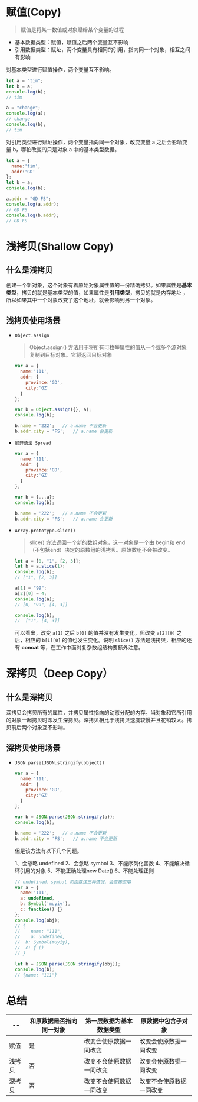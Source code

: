 <!--
 * @Author: tim
 * @Date: 2020-05-26 17:26:47
 * @LastEditors: tim
 * @LastEditTime: 2020-05-26 18:13:43
 * @Description: 
--> 

# 赋值(Copy)
> 赋值是将某一数值或对象赋给某个变量的过程

* 基本数据类型：赋值，赋值之后两个变量互不影响
* 引用数据类型：赋址，两个变量具有相同的引用，指向同一个对象，相互之间有影响

对基本类型进行赋值操作，两个变量互不影响。

``` js
let a = "tim";
let b = a;
console.log(b);
// tim

a = "change";
console.log(a);
// change
console.log(b);
// tim
```

对引用类型进行赋址操作，两个变量指向同一个对象，改变变量 a 之后会影响变量 b，哪怕改变的只是对象 a 中的基本类型数据。

``` js
let a = {
  name:'tim',
  addr:'GD'
};
let b = a;
console.log(b);

a.addr = "GD FS";
console.log(a.addr);
// GD FS
console.log(b.addr);
// GD FS
```

# 浅拷贝(Shallow Copy)

## 什么是浅拷贝
创建一个新对象，这个对象有着原始对象属性值的一份精确拷贝。如果属性是**基本类型**，拷贝的就是基本类型的值，如果属性是**引用类型**，拷贝的就是内存地址 ，所以如果其中一个对象改变了这个地址，就会影响到另一个对象。

## 浅拷贝使用场景

* `Object.assign`
  > Object.assign() 方法用于将所有可枚举属性的值从一个或多个源对象复制到目标对象。它将返回目标对象
  
  ``` js
  var a = {
    name:'111',
    addr: {
      province:'GD',
      city:'GZ'
    }
  };

  var b = Object.assign({}, a);
  console.log(b);

  b.name = '222';   // a.name 不会更新
  b.addr.city = 'FS';   // a.name 会更新
  ```

* `展开语法 Spread`
  ``` js
  var a = {
    name:'111',
    addr: {
      province:'GD',
      city:'GZ'
    }
  };

  var b = {...a};
  console.log(b);

  b.name = '222';   // a.name 不会更新
  b.addr.city = 'FS';   // a.name 会更新
  ```
  
* `Array.prototype.slice()`
  > slice() 方法返回一个新的数组对象，这一对象是一个由 begin和 end（不包括end）决定的原数组的浅拷贝。原始数组不会被改变。

  ``` js
  let a = [0, "1", [2, 3]];
  let b = a.slice(1);
  console.log(b);
  // ["1", [2, 3]]

  a[1] = "99";
  a[2][0] = 4;
  console.log(a);
  // [0, "99", [4, 3]]

  console.log(b);
  //  ["1", [4, 3]]
  ```
  
  可以看出，改变 `a[1]` 之后 `b[0]` 的值并没有发生变化，但改变 `a[2][0]` 之后，相应的 `b[1][0]` 的值也发生变化。说明 `slice()` 方法是浅拷贝，相应的还有 **concat** 等，在工作中面对复杂数组结构要额外注意。

# 深拷贝（Deep Copy）  

## 什么是深拷贝
深拷贝会拷贝所有的属性，并拷贝属性指向的动态分配的内存。当对象和它所引用的对象一起拷贝时即发生深拷贝。深拷贝相比于浅拷贝速度较慢并且花销较大。拷贝前后两个对象互不影响。

## 深拷贝使用场景

* `JSON.parse(JSON.stringify(object))`
  
  ``` js
  var a = {
    name:'111',
    addr: {
      province:'GD',
      city:'GZ'
    }
  };

  var b = JSON.parse(JSON.stringify(a));
  console.log(b);

  b.name = '222';   // a.name 不会更新
  b.addr.city = 'FS';   // a.name 不会更新
  ```

  但是该方法有以下几个问题。

  1、会忽略 undefined
  2、会忽略 symbol
  3、不能序列化函数
  4、不能解决循环引用的对象
  5、不能正确处理new Date()
  6、不能处理正则

  ``` js
  // undefined、symbol 和函数这三种情况，会直接忽略
  var a = {
    name:'111',
    a: undefined,
    b: Symbol('muyiy'),
    c: function() {}
  };
  console.log(obj);
  // {
  // 	name: "111", 
  // 	a: undefined, 
  //  b: Symbol(muyiy), 
  //  c: ƒ ()
  // }

  let b = JSON.parse(JSON.stringify(obj));
  console.log(b);
  // {name: "111"}
  ```

# 总结
| -- | 和原数据是否指向同一对象 | 第一层数据为基本数据类型 | 原数据中包含子对象 |
| ---- | ----| ---- | ---- |
| 赋值 | 是	| 改变会使原数据一同改变 | 改变会使原数据一同改变 |
| 浅拷贝 | 否 |	改变不会使原数据一同改变 | 改变会使原数据一同改变 |
| 深拷贝 | 否 | 改变不会使原数据一同改变 | 改变不会使原数据一同改变 |